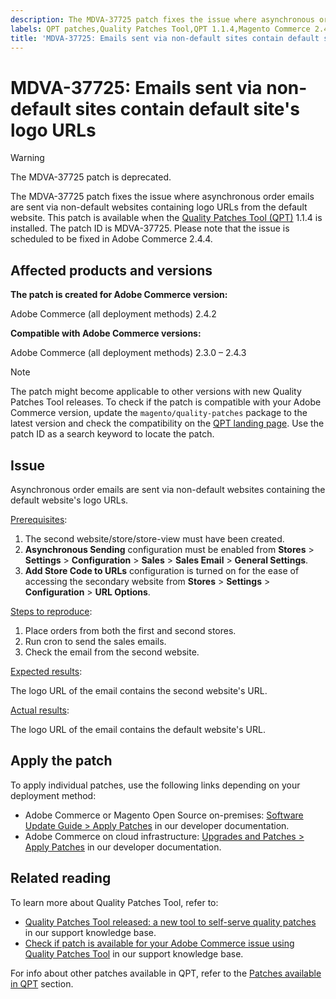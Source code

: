 ```yaml
---
description: The MDVA-37725 patch fixes the issue where asynchronous order emails are sent via non-default websites containing logo URLs from the default website. This patch is available when the Quality Patches Tool (QPT) 1.1.4 is installed. The patch ID is MDVA-37725. Please note that the issue is scheduled to be fixed in Adobe Commerce 2.4.4.
labels: QPT patches,Quality Patches Tool,QPT 1.1.4,Magento Commerce 2.4.4,Adobe Commerce 2.4.4,error message,on-premises,cloud infrastructure,2.3.0,2.3.1,2.3.2,2.3.3,2.3.2-p2,2.3.4,2.3.3-p1,2.3.5,2.3.4-p2,2.3.5-p1,2.3.5-p2,2.3.6,2.3.6-p1,2.3.7,2.3.7-p2,2.4.0,2.4.0-p1,2.4.1,2.4.1-p1,2.4.2,2.4.2-p1,2.4.2-p2,2.4.3
title: 'MDVA-37725: Emails sent via non-default sites contain default site''s logo URLs'
---
```


# MDVA-37725: Emails sent via non-default sites contain default site's logo URLs

>[!WARNING]
>
> The MDVA-37725 patch is deprecated.

The MDVA-37725 patch fixes the issue where asynchronous order emails are sent via non-default websites containing logo URLs from the default website. This patch is available when the [Quality Patches Tool (QPT)](https://devdocs.magento.com/guides/v2.4/comp-mgr/patching.html#mqp) 1.1.4 is installed. The patch ID is MDVA-37725. Please note that the issue is scheduled to be fixed in Adobe Commerce 2.4.4.

## Affected products and versions

**The patch is created for Adobe Commerce version:**

Adobe Commerce (all deployment methods) 2.4.2

**Compatible with Adobe Commerce versions:**

Adobe Commerce (all deployment methods) 2.3.0 – 2.4.3

>[!NOTE]
>
>The patch might become applicable to other versions with new Quality Patches Tool releases. To check if the patch is compatible with your Adobe Commerce version, update the `magento/quality-patches` package to the latest version and check the compatibility on the [QPT landing page](https://devdocs.magento.com/quality-patches/tool.html#patch-grid). Use the patch ID as a search keyword to locate the patch.

## Issue

Asynchronous order emails are sent via non-default websites containing the default website's logo URLs.

<u>Prerequisites</u>:

1. The second website/store/store-view must have been created.
1. **Asynchronous Sending** configuration must be enabled from **Stores** > **Settings** > **Configuration** > **Sales** > **Sales Email** > **General Settings**.
1. **Add Store Code to URLs** configuration is turned on for the ease of accessing the secondary website from **Stores** > **Settings** > **Configuration** > **URL Options**.

<u>Steps to reproduce</u>:

1. Place orders from both the first and second stores.
1. Run cron to send the sales emails.
1. Check the email from the second website.

<u>Expected results</u>:

The logo URL of the email contains the second website's URL.

<u>Actual results</u>:

The logo URL of the email contains the default website's URL.

## Apply the patch

To apply individual patches, use the following links depending on your deployment method:

* Adobe Commerce or Magento Open Source on-premises: [Software Update Guide > Apply Patches](https://devdocs.magento.com/guides/v2.4/comp-mgr/patching/mqp.html) in our developer documentation.
* Adobe Commerce on cloud infrastructure: [Upgrades and Patches > Apply Patches](https://devdocs.magento.com/cloud/project/project-patch.html) in our developer documentation. 

## Related reading

To learn more about Quality Patches Tool, refer to:

* [Quality Patches Tool released: a new tool to self-serve quality patches](https://support.magento.com/hc/en-us/articles/360047139492) in our support knowledge base.
* [Check if patch is available for your Adobe Commerce issue using Quality Patches Tool](https://support.magento.com/hc/en-us/articles/360047125252) in our support knowledge base.

For info about other patches available in QPT, refer to the [Patches available in QPT](https://support.magento.com/hc/en-us/sections/360010506631-Patches-available-in-QPT-tool-) section.